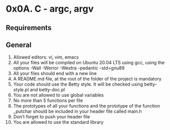 # 0x0A. C - argc, argv

## Requirements
## General
1. Allowed editors: vi, vim, emacs
2. All your files will be compiled on Ubuntu 20.04 LTS using gcc, using the options -Wall -Werror -Wextra -pedantic -std=gnu89
3. All your files should end with a new line
4. A README.md file, at the root of the folder of the project is mandatory
5. Your code should use the Betty style. It will be checked using betty-style.pl and betty-doc.pl
6. You are not allowed to use global variables
7. No more than 5 functions per file
8. The prototypes of all your functions and the prototype of the function _putchar should be included in your header file called main.h
9. Don’t forget to push your header file
10. You are allowed to use the standard library
